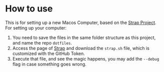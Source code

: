 # How to use

This is for setting up a new Macos Computer, based on the [Strap Project](https://github.com/MikeMcQuaid/strap).
For setting up your computer:
1. You need to save the files in the same folder structure as this project, and name the repo `dotfiles`.
2. Access the page of [Strap](https://strap.mikemcquaid.com/) and download the `strap.sh` file, which is customized with the GitHub Token.
3. Execute that file, and see the magic happens, you may add the `--debug` flag in case something goes wrong.
